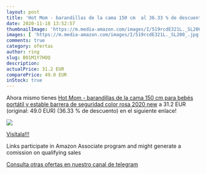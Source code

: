 ```yaml
---
layout: post
title: 'Hot Mom - barandillas de la cama 150 cm  al 36.33 % de descuento'
date: 2020-11-18 13:52:57
thumbnailImage: 'https://m.media-amazon.com/images/I/519rcdE321L._SL200_.jpg'
images: [ 'https://m.media-amazon.com/images/I/519rcdE321L._SL200_.jpg' ]
comments: true
category: ofertas
author: ring
slug: B01M1Y7HOQ
description:
actualPrice: 31.2 EUR
comparePrice: 49.0 EUR
inStock: true
---
```


Ahora mismo tienes [Hot Mom - barandillas de la cama 150 cm para bebés  portátil y estable  barrera de seguridad color rosa  2020 new](https://www.amazon.es/dp/B01M1Y7HOQ/?tag=redken-21) a 31.2 EUR (original: 49.0 EUR) (36.33 %  de descuento) en el siguiente enlace!

[![](https://m.media-amazon.com/images/I/519rcdE321L._SL200_.jpg)](https://www.amazon.es/dp/B01M1Y7HOQ/?tag=redken-21)

[Visítala!!!](https://www.amazon.es/dp/B01M1Y7HOQ/?tag=redken-21)

Links participate in Amazon Associate program and might generate a comission on qualifying sales

[Consulta otras ofertas en nuestro canal de telegram](https://t.me/s/ofertas25)
